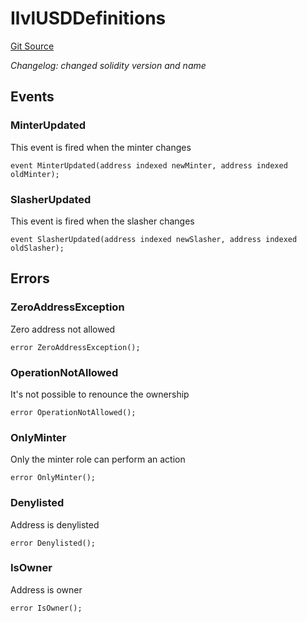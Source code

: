 # IlvlUSDDefinitions
[Git Source](https://github.com/Level-Money/contracts/blob/6210538f7de83f92b07f38679d7d19520c984a03/src/v1/interfaces/IlvlUSDDefinitions.sol)

*Changelog: changed solidity version and name*


## Events
### MinterUpdated
This event is fired when the minter changes


```solidity
event MinterUpdated(address indexed newMinter, address indexed oldMinter);
```

### SlasherUpdated
This event is fired when the slasher changes


```solidity
event SlasherUpdated(address indexed newSlasher, address indexed oldSlasher);
```

## Errors
### ZeroAddressException
Zero address not allowed


```solidity
error ZeroAddressException();
```

### OperationNotAllowed
It's not possible to renounce the ownership


```solidity
error OperationNotAllowed();
```

### OnlyMinter
Only the minter role can perform an action


```solidity
error OnlyMinter();
```

### Denylisted
Address is denylisted


```solidity
error Denylisted();
```

### IsOwner
Address is owner


```solidity
error IsOwner();
```


